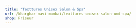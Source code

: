 ```yaml
---
title: "Texttures Unisex Salon & Spa"
url: /kharghar-navi-mumbai/texttures-unisex-salon-und-spa/
shop: Friseur
---
```

